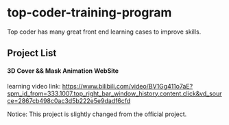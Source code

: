 # top-coder-training-program
Top coder has many great front end learning cases to improve skills.


## Project List

#### 3D Cover && Mask Animation WebSite

learning video link: https://www.bilibili.com/video/BV1Gg411o7aE?spm_id_from=333.1007.top_right_bar_window_history.content.click&vd_source=2867cb498c0ac3d5b222e5e9dadf6cfd

Notice: This project is slightly changed from the official project.

